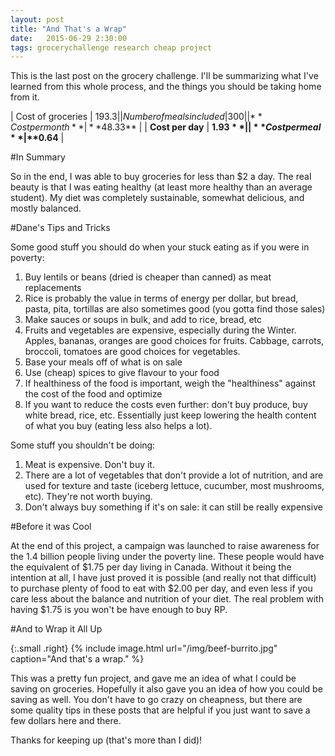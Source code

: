 ```yaml
---
layout: post
title: "And That's a Wrap"
date:   2015-06-29 2:30:00
tags: grocerychallenge research cheap project
---
```


This is the last post on the grocery challenge. I'll be summarizing what I've learned from this whole process, and the things you should be taking home from it.

| Cost of groceries       | $193.3     |
| Number of meals included | 300 |
| **Cost per month**    | **$48.33**   |
| **Cost per day**      | **$1.93**    |
| **Cost per meal**     | **$0.64**     |


#In Summary

So in the end, I was able to buy groceries for less than $2 a day. The real beauty is that I was eating healthy (at least more healthy than an average student). My diet was completely sustainable, somewhat delicious, and mostly balanced.

#Dane's Tips and Tricks

Some good stuff you should do when your stuck eating as if you were in poverty:

  1. Buy lentils or beans (dried is cheaper than canned) as meat replacements
  1. Rice is probably the value in terms of energy per dollar, but bread, pasta, pita, tortillas are also sometimes good (you gotta find those sales)
  1. Make sauces or soups in bulk, and add to rice, bread, etc
  1. Fruits and vegetables are expensive, especially during the Winter. Apples, bananas, oranges are good choices for fruits. Cabbage, carrots, broccoli, tomatoes are good choices for vegetables.
  1. Base your meals off of what is on sale
  1. Use (cheap) spices to give flavour to your food
  1. If healthiness of the food is important, weigh the "healthiness" against the cost of the food and optimize
  1. If you want to reduce the costs even further: don't buy produce, buy white bread, rice, etc. Essentially just keep lowering the health content of what you buy (eating less also helps a lot).

Some stuff you shouldn't be doing:

 1. Meat is expensive. Don't buy it.
 1. There are a lot of vegetables that don't provide a lot of nutrition, and are used for texture and taste (iceberg lettuce, cucumber, most mushrooms, etc). They're not worth buying.
 1. Don't always buy something if it's on sale: it can still be really expensive

#Before it was Cool

At the end of this project, a campaign was launched to raise awareness for the 1.4 billion people living under the poverty line. These people would have the equivalent of $1.75 per day living in Canada. Without it being the intention at all, I have just proved it is possible (and really not that difficult) to purchase plenty of food to eat with $2.00 per day, and even less if you care less about the balance and nutrition of your diet. The real problem with having $1.75 is you won't be have enough to buy RP.

#And to Wrap it All Up

{:.small .right}
{% include image.html url="/img/beef-burrito.jpg" caption="And that's a wrap." %}

This was a pretty fun project, and gave me an idea of what I could be saving on groceries. Hopefully it also gave you an idea of how you could be saving as well. You don't have to go crazy on cheapness, but there are some quality tips in these posts that are helpful if you just want to save a few dollars here and there.

Thanks for keeping up (that's more than I did)!
